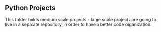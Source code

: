 ## Python Projects

This folder holds medium scale projects - large scale projects are going to live in a separate repository, in order to have a better code organization.
